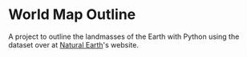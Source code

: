 # World Map Outline
A project to outline the landmasses of the Earth with Python using the dataset over at [Natural Earth](https://www.naturalearthdata.com/)'s website.
